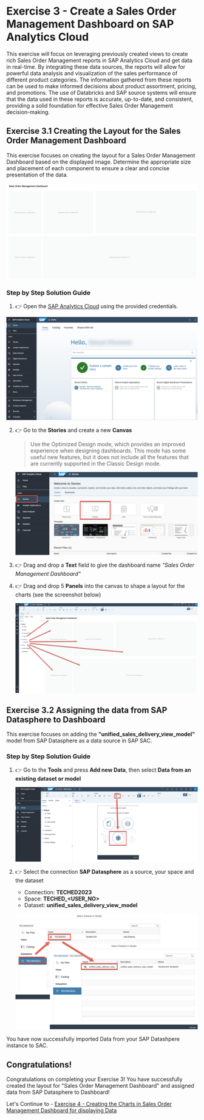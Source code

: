 # Exercise 3 - Create a Sales Order Management Dashboard on SAP Analytics Cloud

This exercise will focus on leveraging previously created views to create rich Sales Order Management reports in SAP Analytics Cloud and get data in real-time. By integrating these data sources, the reports will allow for powerful data analysis and visualization of the sales performance of different product categories. The information gathered from these reports can be used to make informed decisions about product assortment, pricing, and promotions. The use of Databricks and SAP source systems will ensure that the data used in these reports is accurate, up-to-date, and consistent, providing a solid foundation for effective Sales Order Management decision-making.

## Exercise 3.1 Creating the Layout for the Sales Order Management Dashboard

This exercise focuses on creating the layout for a Sales Order Management Dashboard based on the displayed image. Determine the appropriate size and placement of each component to ensure a clear and concise presentation of the data.

  ![Layout](images/layout-result.png)

### Step by Step Solution Guide

1. 👉 Open the [SAP Analytics Cloud](https://techedsac-da266.ap11.hcs.cloud.sap/sap/fpa/ui/app.html#/home) using the provided credentials.
   
  ![SAC Home](images/sachome.png)


2. 👉 Go to the **Stories** and create a new **Canvas**
    
    >Use the Optimized Design mode, which provides an improved experience when designing dashboards. This mode has some useful new features, but it does not include all the features that are currently supported in the Classic Design mode.
    
    ![New View](images/newcanvas.png)


3. 👉 Drag and drop a **Text** field to give the dashboard name *"Sales Order Management Dashboard"*

4. 👉 Drag and drop 5 **Panels** into the canvas to shape a layout for the charts (see the screenshot below)
 
    ![Layout](images/saclayout.png)

## Exercise 3.2 Assigning the data from SAP Datasphere to Dashboard

This exercise focuses on adding the **"unified_sales_delivery_view_model"** model from SAP Datasphere as a data source in SAP SAC.

### Step by Step Solution Guide

1. 👉 Go to the **Tools** and press **Add new Data**, then select **Data from an existing dataset or model**
    
    ![SAC Data](images/sacdata.png)

2.  👉 Select the connection **SAP Datasphere** as a source, your space and the dataset
    - Connection: **TECHED2023**
    - Space: **TECHED_\<USER_NO>**
    - Dataset: **unified_sales_delivery_view_model**
  
    ![SAC Data](images/select_datasphere.png)

You have now successfully imported Data from your SAP Datashpere instance to SAC. 

## Congratulations!

Congratulations on completing your Exercise 3! You have successfully created the layout for "Sales Order Management Dashboard" and assigned data from SAP Datasphere to Dashboard!

Let's Continue to - [Exercise 4 - Creating the Charts in Sales Order Management Dashboard for displaying Data](../ex4/README.md)
